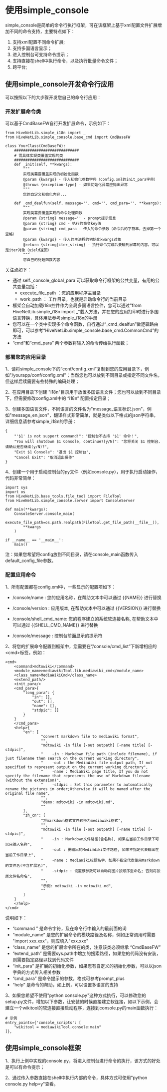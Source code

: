 # 使用simple_console

simple_console是简单的命令行执行框架，可在该框架上基于xml配置文件扩展增加不同的命令支持，主要特点如下：

1. 支持xml配置不同命令扩展;
2. 支持多国语言显示；
3. 进入控制台可支持命令提示；
4. 支持直接在shell中执行命令，以及执行批量命令文件；
5. 跨平台;



## 使用simple_console开发命令行应用

可以按照以下的大步骤开发您自己的命令行应用：

### 开发扩展命令类

可以基于CmdBaseFW自行开发扩展命令，示例如下：

```
from HiveNetLib.simple_i18n import _
from HiveNetLib.simple_console.base_cmd import CmdBaseFW

class YourClass(CmdBaseFW):
	#############################
    # 需具体实现类覆盖实现的类
    #############################
    def _init(self, **kwargs):
        """
        实现类需要覆盖实现的初始化函数
        @param {kwargs} - 传入初始化参数字典（config.xml的init_para字典）
        @throws {exception-type} - 如果初始化异常应抛出异常
        """
        您的自定义初始化内容...
        
    def _cmd_dealfun(self, message='', cmd='', cmd_para='', **kwargs):
        """
        实现类需要覆盖实现的命令处理函数
        @param {string} message='' - prompt提示信息
        @param {string} cmd - 执行的命令key值
        @param {string} cmd_para - 传入的命令参数（命令后的字符串，去掉第一个空格）
        @param {kwargs} - 传入的主进程的初始化kwargs对象
        @return {string|iter_string} - 执行命令完成后要输到屏幕的内容，可以是iter对象（yield返回）
        """
        您自己的处理函数内容
```

关注点如下：

- 通过 self._console_global_para 可以获取命令行框架的公共变量，有用的公共变量包括：
  - execute_file_path ：您的应用程序主目录
  - work_path ： 工作目录，也就是启动命令行的当前目录
- 框架会自动加载i18n控件作为全局多国语言控件，您可以通过"from HiveNetLib.simple_i18n import _"载入方法，并在您的应用打印时进行多国语言转换，具体用法参考simple_i18n的手册
- 您可以在一个类中实现多个命令函数，自行通过“_cmd_dealfun”做逻辑路由即可，可以参考“HiveNetLib.simple_console.base_cmd.CommonCmd”的方法
- “cmd”和“cmd_para” 两个参数将输入的命令传给执行函数；

### 部署您的应用目录

1、请将simple_console下的“conf/config.xml”复制到您的应用目录下，例如"/yourapp/conf/config.xml"；当然您也可以放到不同目录或指定不同文件名，但这样后续需要有些特殊的编码处理；

2、在应用目录下创建 "i18n"目录用于放置多国语言文件；您也可以放到不同目录下，但需要修改config.xml中的 “i18n” 配置指定目录；

3、创建多国语言文件，不同语言的文件名为"message_语言标识.json"，例如"message_en.json"，翻译样式非常简单，就是类似以下格式的json字符串， 详细信息请参考simple_i18n的手册：

```
{
    "'$1' is not support command!": "控制台不支持 '$1' 命令！",
    "You will shutdown $1 Console, continue?(y/N)": "您将关闭 $1 控制台，请确认是否继续(y/N)?",
    "Exit $1 Console": "退出 $1 控制台",
    "Cancel Exit": "取消退出操作"
}
```

4、创建一个用于启动控制台的py文件（例如console.py），用于执行启动操作，代码非常简单：

```
import sys
import os
from HiveNetLib.base_tools.file_tool import FileTool
from HiveNetLib.simple_console.server import ConsoleServer

def main(**kwargs):
    ConsoleServer.console_main(
        execute_file_path=os.path.realpath(FileTool.get_file_path(__file__)),
        **kwargs
    )

if __name__ == '__main__':
    main()
```

注：如果您希望将config放到不同目录，请在console_main函数传入default_config_file参数。

### 配置应用命令

1、所有配置都在config.xml中，一些显示的配置项如下：

- /console/name : 您的应用名称，在帮助文本中可以通过 {{NAME}} 进行替换

- /console/version : 应用版本, 在帮助文本中可以通过 {{VERSION}} 进行替换

- /console/shell_cmd_name: 您的程序建立的系统软连接名称, 在帮助文本中可以通过 {{SHELL_CMD_NAME}} 进行替换

- /console/message : 控制台前面显示的提示符

  

2、将您的扩展命令配置到框架中，您需要在“/console/cmd_list”下新增相应的\<cmd>标签，例如：

```
<cmd>
    <command>mdtowiki</command>
    <module_name>mediawikiTool.lib.mediawiki_cmd</module_name>
    <class_name>MediaWikiCmd</class_name>
    <extend_path/>
    <init_para/>
    <cmd_para>{
        "long_para": {
            "in": [],
            "out": [],
            "name": [],
            "stdpic": []
        }
    }
    </cmd_para>
    <help>{
        "en": [
                "convert markdown file to mediawiki format",
                "",
                "mdtowiki -in file [-out outpath] [-name title] [-stdpic]",
                "    -in : Markdown file path (include filename), if just filename then search on the current working directory",
                "    -out : the MediaWiki file output path, If not specified to represent output on the current working directory",
                "    -name : MediaWiki page title, If you do not specify the filename that represents the use of Markdown filename (without the extension)",
                "    -stdpic : Set this parameter to automatically rename the pictures in order;Otherwise it will be named after the original file name",
                "",
                "demo: mdtowiki -in mdtowiki.md",
                ""
        ],
        "zh_cn": [
                "将markdown格式文件转换为mediawiki格式",
                "",
                "mdtowiki -in file [-out outpath] [-name title] [-stdpic]",
                "    -in : Markdown文件路径(含名称), 如果在当前工作目录下可以只输入名称",
                "    -out : 要输出的MediaWiki文件路径, 如果不指定代表输出在当前工作目录上",
                "    -name : MediaWiki标题名字，如果不指定代表使用Markdown的文件名(不含扩展名)",
                "    -stdpic : 设置该参数可以自动将图片按顺序重命名; 否则将按原文件名命名",
                "",
                "示例: mdtowiki -in mdtowiki.md",
                ""
        ]
    }
    </help>
</cmd>
```

说明如下：

- “command ” 是命令字符，及在命令行中输入的最前面的词
- “module_name” 是您的扩展命令的模块路径及名称，例如正常调用时需要 "import xxx.xxx"，则应填入"xxx.xxx"
- “class_name” 是您的扩展命令所在的类，注意该类必须继承 “CmdBaseFW”
- “extend_path” 是需要sys.path中增加的搜索路径，如果您的代码没有安装，则需要指定路径以找到代码文件
- “init_para” 是扩展的初始化参数，如果您有自定义的初始化参数，可以以json字典的方式传入相关参数
- “cmd_para” 是命令提示的参数，格式可参考prompt_plus
- “help” 是命令的帮助，如上例，可以设置多语言的支持



3、如果您希望不使用"python console.py"这种方式执行，可以修改您的setup.py文件，增加以下参数，让安装的时候直接建立软连接，如以下示例，会建立一个wikitool的软连接直接启动程序，连接到console.py的main函数执行：

```
# 示例
entry_points={'console_scripts': [
    "wikitool = mediawikiTool.console:main"
]},
```



## 使用simple_console框架

1、执行上例中实现的console.py，将进入控制台进行命令的执行，该方式的好处是可以有命令提示；

2、通过传入参数直接在shell中执行内部的命令，具体方式可使用"python console.py help=y"查看。